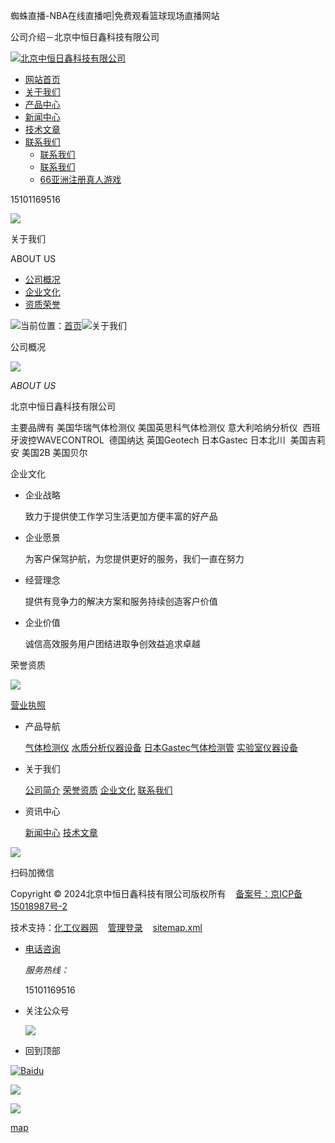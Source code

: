 蜘蛛直播-NBA在线直播吧|免费观看篮球现场直播网站








公司介绍－北京中恒日鑫科技有限公司




[![北京中恒日鑫科技有限公司](/Skins/309726/images/logo.jpg)](/)

* [网站首页](/)
* [关于我们](//www.defiportugais.com/aboutus.html)
* [产品中心](//www.defiportugais.com/products.html)
* [新闻中心](//www.defiportugais.com/news.html)
* [技术文章](//www.defiportugais.com/article.html)
* [联系我们](//www.defiportugais.com/contact.html)
  + [联系我们](javascript:;)
  + [联系我们](//www.defiportugais.com/contact.html)
  + [66亚洲注册真人游戏](//www.defiportugais.com/order.html)

15101169516




![](/Skins/309726/images/nyBanner.jpg)

关于我们

ABOUT US



* [公司概况](#ab01)
* [企业文化](#ab02)
* [资质荣誉](#ab03)

![](/Skins/309726/images/Crumb.png)当前位置：[首页](/)![](/Skins/309726/images/jt9.png)关于我们

公司概况

![](/Skins/309726/images/NyAbImg.jpg)

*ABOUT US*

北京中恒日鑫科技有限公司

主要品牌有 美国华瑞气体检测仪 美国英思科气体检测仪 意大利哈纳分析仪  西班牙波控WAVECONTROL  德国纳达 英国Geotech 日本Gastec 日本北川  美国吉莉安 美国2B 美国贝尔

企业文化

* 企业战略

  致力于提供使工作学习生活更加方便丰富的好产品
* 企业愿景

  为客户保驾护航，为您提供更好的服务，我们一直在努力
* 经营理念

  提供有竞争力的解决方案和服务持续创造客户价值
* 企业价值

  诚信高效服务用户团结进取争创效益追求卓越

荣誉资质

[![](http://img62.chem17.com/2/20230410/638167370302550876890.jpg)](//www.defiportugais.com/zhrx-Honor-613631/ "营业执照")

[营业执照](//www.defiportugais.com/zhrx-Honor-613631/)



* 产品导航

  [气体检测仪](//www.defiportugais.com/zhrx-ParentList-1143824/)
  [水质分析仪器设备](//www.defiportugais.com/zhrx-ParentList-1143694/)
  [日本Gastec气体检测管](//www.defiportugais.com/zhrx-ParentList-1143817/)
  [实验室仪器设备](//www.defiportugais.com/zhrx-ParentList-1143718/)
* 关于我们

  [公司简介](//www.defiportugais.com/aboutus.html)
  [荣誉资质](//www.defiportugais.com/honor.html)
  [企业文化](//www.defiportugais.com/aboutus.html#ab02)
  [联系我们](//www.defiportugais.com/contact.html)
* 资讯中心

  [新闻中心](//www.defiportugais.com/news.html)
  [技术文章](//www.defiportugais.com/article.html)

![](/Skins/309726/images/ewm.jpg)

扫码加微信

Copyright © 2024北京中恒日鑫科技有限公司版权所有    [备案号：京ICP备15018987号-2](https://beian.miit.gov.cn/)

技术支持：[化工仪器网](http://www.chem17.com)    [管理登录](http://www.chem17.com/login)    [sitemap.xml](//www.defiportugais.com/sitemap.xml)



* [电话咨询](tel:15101169516)

  *服务热线：*

  15101169516
* 关注公众号

  ![](/Skins/309726/images/ewm.jpg)
* 回到顶部




[![Baidu](http://img.baidu.com/img/logo-80px.gif)](http://www.baidu.com/)

![](http://p1.qhimg.com/d/_onebox/search.png)

![](https://www.sogou.com/web/index/images/logo_440x140.v.4.png)

[map](/sitemap.xml)